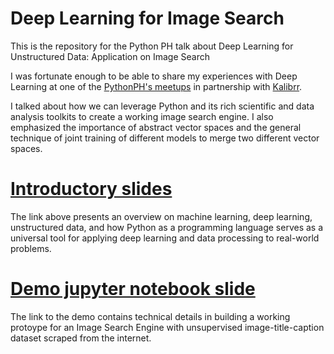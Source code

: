 # Deep Learning for Image Search
This is the repository for the Python PH talk about Deep Learning for Unstructured Data: Application on Image Search

I was fortunate enough to be able to share my experiences with Deep Learning at one of the [PythonPH's meetups](https://www.meetup.com/pythonph/events/250643274/) in partnership with [Kalibrr](https://www.kalibrr.com).

I talked about how we can leverage Python and its rich scientific and data analysis toolkits to create a working image search engine.
I also emphasized the importance of abstract vector spaces and the general technique of joint training of different models to merge two different vector spaces.

# [Introductory slides](https://docs.google.com/presentation/d/177ujeYeFYf9tPiaR409HDfMMwqCiF85WUUgSeOZHsnE/)

The link above presents an overview on machine learning, deep learning, unstructured data, and how Python as a programming language serves as a universal tool for applying deep learning and data processing to real-world problems.


# [Demo jupyter notebook slide](http://htmlpreview.github.io/?https://github.com/avsolatorio/deep-learning-image-search/blob/master/src/models/Image%20Search%20Model.slides.html#/)

The link to the demo contains technical details in building a working protoype for an Image Search Engine with unsupervised image-title-caption dataset scraped from the internet.
